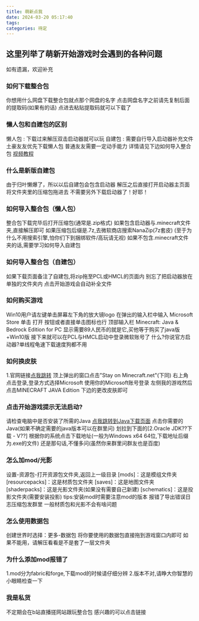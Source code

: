 ```yaml
---
title: 萌新点我
date: 2024-03-20 05:17:40
tags: 
categories: 待定
---
```


## 这里列举了萌新开始游戏时会遇到的各种问题

如有遗漏，欢迎补充

### 如何下载整合包

你想用什么网盘下载整合包就点那个网盘的名字
点击网盘名字之前请先复制后面的提取码(如果有的话)
点进去粘贴提取码就可以下载了

### 懒人包和自建包的区别

懒人包 : 下载过来解压双击启动器就可以玩
自建包 : 需要自行导入启动器补充文件
土豪友友优先下载懒人包
普通友友需要一定动手能力
详情请见下边如何导入整合包
[视频教程](https://www.bilibili.com/BV1iH4y1E7wJ)

### 什么是新版自建包

由于归叶懒爆了，所以以后自建包会包含启动器
解压之后直接打开启动器主页面将文件夹里的压缩包拖进去
不需要另外下载启动器了！好耶！

### 如何导入整合包（懒人包）

整合包下载完毕后打开压缩包(通常是.zip格式)
如果包含启动器与.minecraft文件夹,直接解压即可
如果压缩包后缀是.7z,去微软商店搜索NanaZip(7z套皮)
(至于为什么不用搜索引擎,怕你们下到捆绑软件/高玩请无视)
如果不包含.minecraft文件夹的话,需要学习如何导入自建包

### 如何导入整合包（自建包）

如果下载页面备注了自建包,将zip拖至PCL或HMCL的页面内
别忘了把启动器放在单独的文件夹内
点击开始游戏会自动补全文件
<!-- 或者看这个教程也行<a href="http://www.bilibili.com/video/av586923361" target="_black"> 点我跳转 -->

### 如何购买游戏

Win10用户请左键单击屏幕左下角的放大镜logo
在弹出的输入栏中输入 Microsoft Store
单击 打开 按钮或者直接单击图标也行
顶部输入栏 Minecraft: Java & Bedrock Edition for PC
显示需要89人民币的就是它,买他等于购买了java版+Win10版
接下来就可以在PCL与HMCL启动中登录微软账号了
什么?你说官方启动器?单线程龟速下载速度狗都不用

### 如何换皮肤

1.官网链接[点我跳转](http://www.codebaoku.com/jdk/jdk-index.html)
顶上弹出的窗口点击"Stay on Minecraft.net"(下同)
右上角点击登录,登录方式选择Microsoft
使用你的Microsoft账号登录
左侧我的游戏然后点击MINECRAFT JAVA Edition 下边的更改皮肤即可

### 点击开始游戏提示无法启动?

请检查电脑中是否安装了所需的Java
[点我跳转到Java下载页面](http://www.codebaoku.com/jdk/jdk-index.html)
点击你需要的Java(如果不确定需要的java版本可以在群里问)
划拉到下面的[2.Oracle JDK??下载 - V??]
根据你的系统点击下载地址(一般为Windows x64 64位,下载地址后缀为.exe的文件)
还是那句话,不懂多问(虽然你来群里问群友也是百度)

### 怎么加mod/光影

设置-资源包-打开资源包文件夹,返回上一级目录
[mods]：这是模组文件夹
[resourcepacks]：这是材质包文件夹
[saves]：这是地图文件夹
[shaderpacks]：这是光影文件夹(如果没有需要自己新建)
[schematics]：这是投影文件夹(需要安装投影)
tips:安装mod时需要注意mod的版本
报错了导出错误日志压缩包发群里
一般材质包和光影不会有啥问题

### 怎么使用数据包

创建世界时选择：更多-数据包
将你要使用的数据包直接拖到游戏窗口内即可
如果不能用，请解压看看是不是套了一层文件夹

### 为什么添加mod报错了

1.mod分为fabric和forge,下载mod的时候请仔细分辨
2.版本不对,请睁大你智慧的小眼睛检查一下

### 我是私货

不定期会在b站直播搓网站跟玩整合包
感兴趣的可以点击链接
<!--
[我的b站主页](https://space.bilibili.com/284636363)
-->